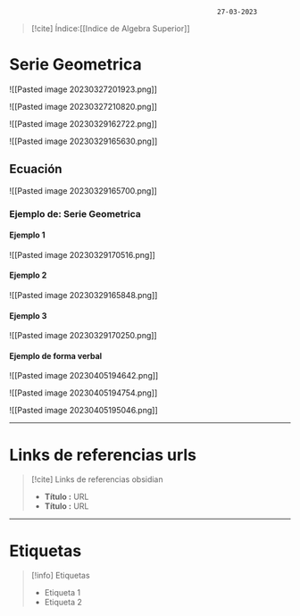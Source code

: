 														27-03-2023

>[!cite] Índice:[[Indice de Algebra Superior]]


# Serie Geometrica

![[Pasted image 20230327201923.png]]

![[Pasted image 20230327210820.png]]

![[Pasted image 20230329162722.png]]

![[Pasted image 20230329165630.png]]


## Ecuación 

![[Pasted image 20230329165700.png]]

### Ejemplo de: Serie Geometrica

#### Ejemplo 1

![[Pasted image 20230329170516.png]]

#### Ejemplo 2 

![[Pasted image 20230329165848.png]]

#### Ejemplo 3

![[Pasted image 20230329170250.png]]

#### Ejemplo de forma verbal 


![[Pasted image 20230405194642.png]]

![[Pasted image 20230405194754.png]]

![[Pasted image 20230405195046.png]]



--------------------------------------------------

# Links de referencias urls

> [!cite]  Links de referencias obsidian
> - __Título :__ URL
> - __Título :__ URL

--------------------------------------------------

# Etiquetas
> [!info] Etiquetas
> - Etiqueta 1
> - Etiqueta 2
